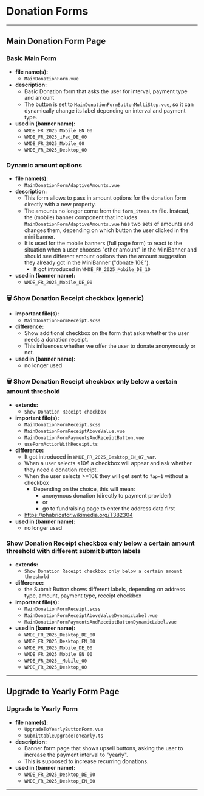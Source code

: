 # Donation Forms

- - - 
## Main Donation Form Page

### Basic Main Form
- **file name(s):**
  - `MainDonationForm.vue`
- **description:**
  - Basic Donation form that asks the user for interval, payment type and amount
  - The button is set to `MainDonationFormButtonMultiStep.vue`, so it can dynamically change its label depending on 
    interval and payment type.
- **used in (banner name):**
  - `WMDE_FR_2025_Mobile_EN_00`
  - `WMDE_FR_2025_iPad_DE_00`
  - `WMDE_FR_2025_Mobile_00`
  - `WMDE_FR_2025_Desktop_00`

### Dynamic amount options
- **file name(s):**
  - `MainDonationFormAdaptiveAmounts.vue`
- **description:** 
  - This form allows to pass in amount options for the donation form directly with a new property.
  - The amounts no longer come from the `form_items.ts` file. Instead, the (mobile) banner component that
     includes `MainDonationFormAdaptiveAmounts.vue` has two sets of amounts and changes them, depending on which button
     the user clicked in the mini banner.
  - It is used for the mobile banners (full page form) to react to the situation when a user chooses "other amount" 
    in the MiniBanner and should see different amount options than the amount suggestion they already got in the MiniBanner ("donate 10€").
    - It got introduced in `WMDE_FR_2025_Mobile_DE_10`
- **used in (banner name):** 
  - `WMDE_FR_2025_Mobile_DE_00` 


### 🗑️ Show Donation Receipt checkbox (generic)
- **important file(s):**
  - `MainDonationFormReceipt.scss`
- **difference:**
  - Show additional checkbox on the form that asks whether the user needs a donation receipt.
  - This influences whether we offer the user to donate anonymously or not.
- **used in (banner name):**
  - no longer used

### 🗑️ Show Donation Receipt checkbox only below a certain amount threshold
- **extends:**
  - `Show Donation Receipt checkbox`
- **important file(s):**
  - `MainDonationFormReceipt.scss`
  - `MainDonationFormReceiptAboveValue.vue`
  - `MainDonationFormPaymentsAndReceiptButton.vue`
  - `useFormActionWithReceipt.ts`
- **difference:**
  - It got introduced in `WMDE_FR_2025_Desktop_EN_07_var`.
  - When a user selects <10€ a checkbox will appear and ask whether they need a donation receipt.
  - When the user selects >=10€ they will get sent to `?ap=1` without a checkbox
    - Depending on the choice, this will mean: 
      - anonymous donation (directly to payment provider) 
      - or 
      - go to fundraising page to enter the address data first
  - https://phabricator.wikimedia.org/T382304
- **used in (banner name):**
  - no longer used

### Show Donation Receipt checkbox only below a certain amount threshold with different submit button labels
- **extends:**
  - `Show Donation Receipt checkbox only below a certain amount threshold`
- **difference:**
  - the Submit Button shows different labels, depending on address type, amount, payment type, receipt checkbox
- **important file(s):**
  - `MainDonationFormReceipt.scss`
  - `MainDonationFormReceiptAboveValueDynamicLabel.vue`
  - `MainDonationFormPaymentsAndReceiptButtonDynamicLabel.vue`
- **used in (banner name):**
  - `WMDE_FR_2025_Desktop_DE_00`
  - `WMDE_FR_2025_Desktop_EN_00`
  - `WMDE_FR_2025_Mobile_DE_00`
  - `WMDE_FR_2025_Mobile_EN_00`
  - `WPDE_FR_2025__Mobile_00`
  - `WPDE_FR_2025_Desktop_00`

- - -
## Upgrade to Yearly Form Page

### Upgrade to Yearly Form
- **file name(s):**
  - `UpgradeToYearlyButtonForm.vue`
  - `SubmittableUpgradeToYearly.ts`
- **description:**
  - Banner form page that shows upsell buttons, asking the user to increase the payment interval to "yearly".
  - This is supposed to increase recurring donations.
- **used in (banner name):**
  - `WMDE_FR_2025_Desktop_DE_00`
  - `WMDE_FR_2025_Desktop_EN_00`
- - -
